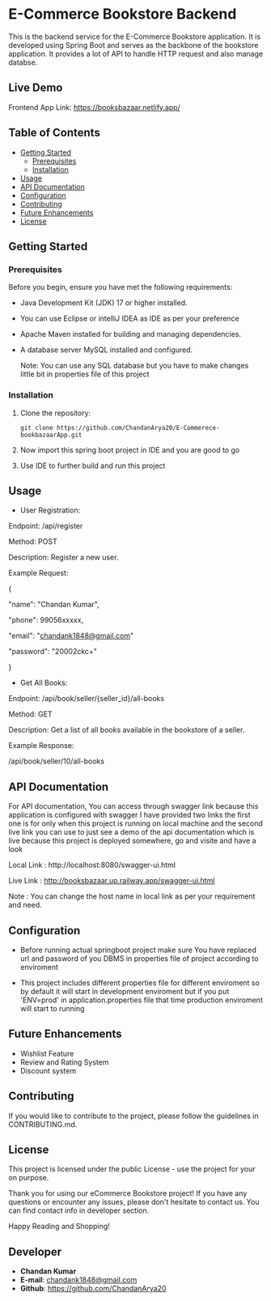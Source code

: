 # E-Commerce Bookstore Backend

This is the backend service for the E-Commerce Bookstore application. It is developed using Spring Boot and serves as the backbone of the bookstore application.
It provides a lot of API to handle HTTP request and also manage databse.

## Live Demo

Frontend App Link: https://booksbazaar.netlify.app/

## Table of Contents

- [Getting Started](#getting-started)
  - [Prerequisites](#prerequisites)
  - [Installation](#installation)
- [Usage](#usage)
- [API Documentation](#api-documentation)
- [Configuration](#configuration)
- [Contributing](#contributing)
- [Future Enhancements](#future-enhancements)
- [License](#license)

## Getting Started

### Prerequisites

Before you begin, ensure you have met the following requirements:

- Java Development Kit (JDK) 17 or higher installed.
- You can use Eclipse or intelliJ IDEA as IDE as per your preference
- Apache Maven installed for building and managing dependencies.
- A database server MySQL installed and configured.
  
  Note: You can use any SQL database but you have to make changes little bit in properties file of this project


### Installation

1. Clone the repository:

   ```shell
   git clone https://github.com/ChandanArya20/E-Commerece-bookbazaarApp.git
   ```
2. Now import this spring boot project in IDE and you are good to go
   
3. Use IDE to further build and run this project


## Usage
- User Registration:

Endpoint: /api/register

Method: POST

Description: Register a new user.

Example Request:

{

  "name": "Chandan Kumar",
  
  "phone": 99056xxxxx,
  
  "email": "chandank1848@gmail.com"

  "password": "20002ckc+"
  
}


- Get All Books:

Endpoint: /api/book/seller/{seller_id}/all-books

Method: GET

Description: Get a list of all books available in the bookstore of a seller.

Example Response:

/api/book/seller/10/all-books


## API Documentation
For API documentation, You can access through swagger link because this application is configured with swagger I have provided two links the first one is for only when this project is running on local machine and the second live link you can use to just see a demo of the api documentation which is live because this project is deployed somewhere, go and visite and have a look

Local Link : http://localhost:8080/swagger-ui.html

Live Link : http://booksbazaar.up.railway.app/swagger-ui.html

Note : You can change the host name in local link as per your requirement and need.

## Configuration

- Before running actual springboot project make sure You have replaced url and password of you DBMS in properties file of project according to enviroment

- This project includes different properties file for different enviroment so by default it will start in development enviroment but if you put 'ENV=prod' in application.properties file that time production enviroment will start to running

## Future Enhancements
- Wishlist Feature
- Review and Rating System
- Discount system

## Contributing
If you would like to contribute to the project, please follow the guidelines in CONTRIBUTING.md.

## License
This project is licensed under the public License - use the project for your on purpose.

Thank you for using our eCommerce Bookstore project! If you have any questions or encounter any issues, please don't hesitate to contact us. You can find contact info in developer section.

Happy Reading and Shopping!

## Developer 
- **Chandan Kumar**
- **E-mail**: chandank1848@gmail.com
- **Github**: https://github.com/ChandanArya20
